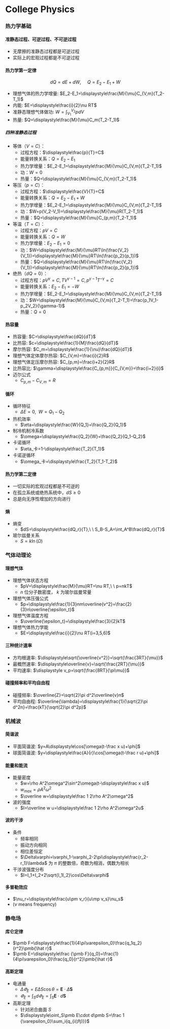 # College Physics
### 热力学基础
#### 准静态过程、可逆过程、不可逆过程
+ 无摩擦的准静态过程都是可逆过程
+ 实际上的宏观过程都是不可逆过程
#### 热力学第一定律

$$dQ=dE+dW,\ \ \ \ \ Q=E_2-E_1+W$$   

+ 理想气体的热力学增量:  $E_2-E_1=\displaystyle\frac{M}{\mu}C_{V,m}(T_2-T_1)$   
+ 内能:  $E=\displaystyle\frac{i}{2}\nu RT$   
+ 准静态理想气体做功: $W=\displaystyle\int_{V_1}^{V_2}pdV$   
+ 热量: $Q=\displaystyle\frac{M}{\mu}C_m(T_2-T_1)$

##### 四种准静态过程   

+ 等体（$V=C$）：
    + 过程方程：$\displaystyle\frac{p}{T}=C$
    + 能量转换关系：$Q=E_2-E_1$
    + 热力学增量：$E_2-E_1=\displaystyle\frac{M}{\mu}C_{V,m}(T_2-T_1)$
    + 功：$W=0$
    + 热量：$Q=\displaystyle\frac{M}{\mu}C_{V,m}(T_2-T_1)$
+ 等压（$p=C$）：
    + 过程方程：$\displaystyle\frac{V}{T}=C$
    + 能量转换关系：$Q=E_2-E_1+W$
    + 热力学增量：$E_2-E_1=\displaystyle\frac{M}{\mu}C_{V,m}(T_2-T_1)$
    + 功：$W=p(V_2-V_1)=\displaystyle\frac{M}{\mu}R(T_2-T_1)$
    + 热量：$Q=\displaystyle\frac{M}{\mu}C_{p,m}(T_2-T_1)$
+ 等温（$T=C$）：
    + 过程方程：$pV=C$
    + 能量转换关系：$Q=W$
    + 热力学增量：$E_2-E_1=0$
    + 功：$W=\displaystyle\frac{M}{\mu}RT\ln(\frac{V_2}{V_1})=\displaystyle\frac{M}{\mu}RT\ln(\frac{p_2}{p_1})$
    + 热量：$Q=\displaystyle\frac{M}{\mu}RT\ln(\frac{V_2}{V_1})=\displaystyle\frac{M}{\mu}RT\ln(\frac{p_2}{p_1})$
+ 绝热（$dQ=0$）：
    + 过程方程：$pV^\gamma=C,TV^{\gamma-1}=C,p^{\gamma-1}T^{-\gamma}=C$
    + 能量转换关系：$E_2-E_1=-W$
    + 热力学增量：$E_2-E_1=\displaystyle\frac{M}{\mu}C_{V,m}(T_2-T_1)$
    + 功：$W=\displaystyle\frac{M}{\mu}C_{V,m}(T_2-T_1)=\frac{p_1V_1-p_2V_2}{\gamma-1}$
    + 热量：$Q=0$
#### 热容量
+ 热容量: $C=\displaystyle\frac{dQ}{dT}$   
+ 比热容: $c=\displaystyle\frac{1}{M}\frac{dQ}{dT}$   
+ 摩尔热容: $C_m=\displaystyle\frac{1}{\nu}\frac{dQ}{dT}$   
+ 理想气体定体摩尔热容: $C_{V,m}=\frac{i}{2}R$   
+ 理想气体定压摩尔热容: $C_{p,m}=\frac{i+2}{2}R$
+ 比热容比: $\gamma=\displaystyle\frac{C_{p,m}}{C_{V,m}}=\frac{i+2}{i}$      
+ 迈尔公式   
    + $C_{p,m}-C_{V,m}=R$   
#### 循环
+ 循环特征
    + $\Delta E=0,\ \ W=Q_1-Q_2$
+ 热机效率
    + $\eta=\displaystyle\frac{W}{Q_1}=\frac{Q_2}{Q_1}$
+ 制冷机制冷系数
    + $\omega=\displaystyle\frac{Q_2}{W}=\frac{Q_2}{Q_1-Q_2}$
+ 卡诺循环
    + $\eta_卡=1-\displaystyle\frac{T_2}{T_1}$
+ 卡诺逆循环
    + $\omega_卡=\displaystyle\frac{T_2}{T_1-T_2}$
#### 热力学第二定律
+ 一切实际的宏观过程都是不可逆的
+ 在孤立系统或绝热系统中，$dS\geq0$
+ 总是向无序性增加的方向进行
#### 熵
+ 熵变
    + $dS=\displaystyle\frac{dQ_r}{T},\ \ S_B-S_A=\int_A^B\frac{dQ_r}{T}$
+ 玻尔兹曼关系
    + $S=k\ln(\Omega)$
### 气体动理论
#### 理想气体
+ 理想气体状态方程
    + $pV=\displaystyle\frac{M}{\mu}RT=\nu RT,\ \ p=nkT$
    + $n$ 位分子数密度， $k$ 为玻尔兹曼常量
+ 理想气体压强公式
    + $p=\displaystyle\frac{1}{3}nm\overline{v^2}=\frac{2}{3}n\overline{\epsilon_t}$
+ 理想气体温度方程
    + $\overline{\epsilon_t}=\displaystyle\frac{3}{2}kT$
+ 理想气体热力学能
    + $E=\displaystyle\frac{i}{2}\nu RT(i=3,5,6)$
#### 三种统计速率
+ 方均根速率: $\displaystyle\sqrt{\overline{v^2}}=\sqrt{\frac{3RT}{\mu}}$
+ 最概然速率: $\displaystyle\overline{v}=\sqrt{\frac{2RT}{\mu}}$
+ 平均速率: $\displaystyle v_p=\sqrt{\frac{8RT}{\pi\mu}}$
#### 碰撞频率和平均自由程
+ 碰撞频率: $\overline{Z}=\sqrt{2}\pi d^2\overline{v}n$
+ 平均自由程: $\overline{\lambda}=\displaystyle\frac{1}{\sqrt{2}\pi d^2n}=\frac{kT}{\sqrt{2}\pi d^2p}$
### 机械波
#### 简谐波
+ 平面简谐波: $y=A\displaystyle\cos[\omega(t-\frac x u)+\phi]$
+ 球面简谐波: $y=\displaystyle\frac{A}{r}\cos[\omega(t-\frac r u)+\phi]$
#### 能量和能流
+ 能量密度
    + $w=\rho A^2\omega^2\sin^2\omega(t-\displaystyle\frac x u)$
    + $w_{max}=\rho A^2\omega^2$
    + $\overline w=\displaystyle\frac 1 2\rho A^2\omega^2$
+ 波的强度
    + $I=\overline w u=\displaystyle\frac 1 2\rho A^2\omega^2u$
#### 波的干涉
+ 条件
    + 频率相同
    + 振动方向相同
    + 相位差恒定
    + $\Delta\varphi=\varphi_1-\varphi_2-2\pi\displaystyle\frac{r_2-r_1}\lambda$ 为 $\pi$ 的整数倍，奇数为相消，偶数为相长
+ 干涉波强度分布
    + $I=I_1+I_2+2\sqrt{I_1I_2}\cos\Delta\varphi$
#### 多普勒效应
+ $\nu_r=\displaystyle\frac{u\pm v_r}{u\mp v_s}\nu_s$
+ ($\nu$ means frequency)
### 静电场
#### 库仑定律
+ $\pmb F=\displaystyle\frac{1}{4\pi\varepsilon_0}\frac{q_1q_2}{r^2}\pmb{\hat r}$
+ $\pmb E=\displaystyle\frac {\pmb F}{q_0}=\frac{1}{4\pi\varepsilon_0}\frac{q_0}{r^2}\pmb{\hat r}$
#### 高斯定理
+ 电通量
    + $\Delta\varPhi_E=E\Delta S\cos\theta=\pmb E\cdot\Delta \pmb S$
    + $\varPhi_E=\displaystyle\int_Sd\varPhi_E=\int_S\pmb E\cdot d\pmb S$
+ 高斯定理
    + 针对闭合曲面 $S$
    + $\displaystyle\oint_S\pmb E\cdot d\pmb S=\frac 1 {\varepsilon_0}\sum_i{q_{i(内)}}$